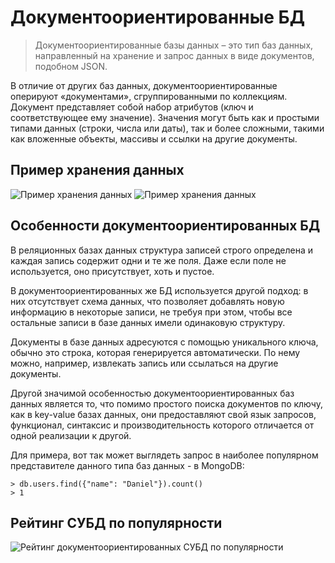 # Документоориентированные БД

> Документоориентированные базы данных – это тип баз данных, направленный на хранение и запрос данных в виде документов, подобном JSON.

В отличие от других баз данных, документоориентированные оперируют «документами», сгруппированными по коллекциям.
Документ представляет собой набор атрибутов (ключ и соответствующее ему значение).
Значения могут быть как и простыми типами данных (строки, числа или даты), так и более сложными, такими как
вложенные объекты, массивы и ссылки на другие документы.

## Пример хранения данных

![Пример хранения данных](https://sql-academy.org/static/guidePage/document-oriented-databases/ru_document_oriented_databases_1.png "Пример хранения данных")
![Пример хранения данных](https://sql-academy.org/static/guidePage/document-oriented-databases/ru_document_oriented_databases_2.png "Пример хранения данных")

## Особенности документоориентированных БД

В реляционных базах данных структура записей строго определена и каждая запись содержит одни и те же поля.
Даже если поле не используется, оно присутствует, хоть и пустое.

В документоориентированных же БД используется другой подход: в них отсутствует схема данных,
что позволяет добавлять новую информацию в некоторые записи, не требуя при этом, чтобы все остальные записи в базе данных имели одинаковую структуру.

Документы в базе данных адресуются с помощью уникального ключа, обычно это строка, которая генерируется автоматически.
По нему можно, например, извлекать запись или ссылаться на другие документы.

Другой значимой особенностью документоориентированных баз данных является то, что помимо простого поиска документов по ключу, как в key-value базах данных,
они предоставляют свой язык запросов, функционал, синтаксис и производительность которого отличается от одной реализации к другой.

Для примера, вот так может выглядеть запрос в наиболее популярном представителе данного типа баз данных - в MongoDB:

```dbms=MongoDB
> db.users.find({"name": "Daniel"}).count()
> 1
```

## Рейтинг СУБД по популярности

![Рейтинг документоориентированных СУБД по популярности](https://sql-academy.org/static/guidePage/document-oriented-databases/ru_document_oriented_databases_rating.png "Рейтинг документоориентированных СУБД по популярности")
